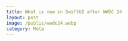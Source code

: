 ```yaml
---
title: What is new in SwiftUI after WWDC 24
layout: post
image: /public/wwdc24.webp
category: Meta
---
```

